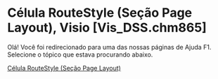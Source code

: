 
# Célula RouteStyle (Seção Page Layout), Visio [Vis_DSS.chm865]

Olá! Você foi redirecionado para uma das nossas páginas de Ajuda F1. Selecione o tópico que estava procurando abaixo.

[Célula RouteStyle (Seção Page Layout)](http://msdn.microsoft.com/library/3a223dac-538b-cb5d-a32d-61395276f9da%28Office.15%29.aspx)
